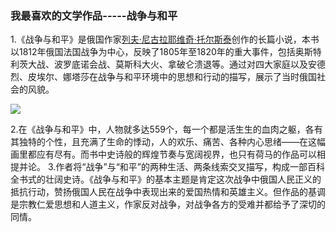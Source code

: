 ### 我最喜欢的文学作品-----战争与和平

1.《战争与和平》是俄国作家[列夫·尼古拉耶维奇·托尔斯泰](https://baike.baidu.com/item/列夫·尼古拉耶维奇·托尔斯泰/1250657)创作的长篇小说，本书以1812年俄国法国战争为中心，反映了1805年至1820年的重大事件，包括奥斯特利茨大战、波罗底诺会战、莫斯科大火、拿破仑溃退等。通过对四大家庭以及安德烈、皮埃尔、娜塔莎在战争与和平环境中的思想和行动的描写，展示了当时俄国社会的风貌。

![](https://iknow-pic.cdn.bcebos.com/f7246b600c3387443bea764e5f0fd9f9d72aa0d1?x-bce-process=image%2Fresize%2Cm_lfit%2Cw_600%2Ch_800%2Climit_1%2Fquality%2Cq_85%2Fformat%2Cf_auto)

2.在《战争与和平》中，人物就多达559个，每一个都是活生生的血肉之躯，各有其独特的个性，且充满了生命的悸动，人的欢乐、痛苦、各种内心思绪——在这幅画里都应有尽有。而书中史诗般的辉煌节奏与宽阔视界，也只有荷马的作品可以相提并论。                                                              3.作者将“战争”与“和平”的两种生活、两条线索交叉描写，构成一部百科全书式的壮阔史诗。《战争与和平》的基本主题是肯定这次战争中俄国人民正义的抵抗行动，赞扬俄国人民在战争中表现出来的爱国热情和英雄主义。但作品的基调是宗教仁爱思想和人道主义，作家反对战争，对战争各方的受难并都给予了深切的同情。
